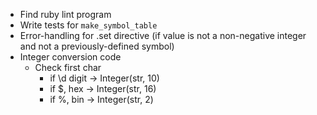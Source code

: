 - Find ruby lint program
- Write tests for `make_symbol_table`
- Error-handling for .set directive (if value is not a non-negative
  integer and not a previously-defined symbol)
- Integer conversion code
    - Check first char
        - if \d digit -> Integer(str, 10)
        - if $, hex -> Integer(str, 16)
        - if %, bin -> Integer(str, 2)
